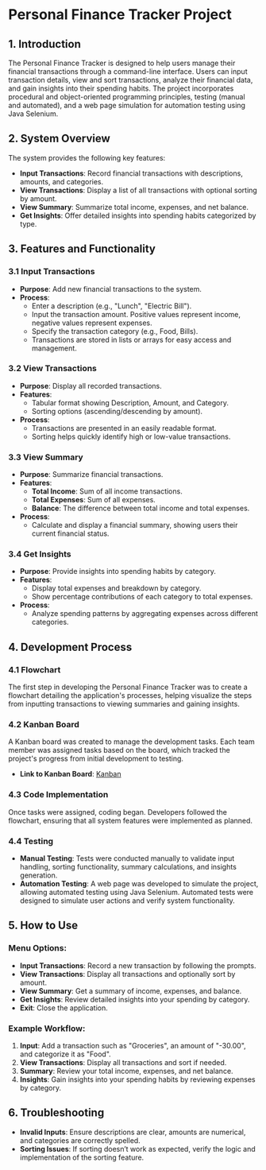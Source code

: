 # Personal Finance Tracker Project

## 1. Introduction
The Personal Finance Tracker is designed to help users manage their financial transactions through a command-line interface. Users can input transaction details, view and sort transactions, analyze their financial data, and gain insights into their spending habits. The project incorporates procedural and object-oriented programming principles, testing (manual and automated), and a web page simulation for automation testing using Java Selenium.

## 2. System Overview
The system provides the following key features:
- **Input Transactions**: Record financial transactions with descriptions, amounts, and categories.
- **View Transactions**: Display a list of all transactions with optional sorting by amount.
- **View Summary**: Summarize total income, expenses, and net balance.
- **Get Insights**: Offer detailed insights into spending habits categorized by type.

## 3. Features and Functionality

### 3.1 Input Transactions
- **Purpose**: Add new financial transactions to the system.
- **Process**:
  - Enter a description (e.g., "Lunch", "Electric Bill").
  - Input the transaction amount. Positive values represent income, negative values represent expenses.
  - Specify the transaction category (e.g., Food, Bills).
  - Transactions are stored in lists or arrays for easy access and management.

### 3.2 View Transactions
- **Purpose**: Display all recorded transactions.
- **Features**:
  - Tabular format showing Description, Amount, and Category.
  - Sorting options (ascending/descending by amount).
- **Process**:
  - Transactions are presented in an easily readable format.
  - Sorting helps quickly identify high or low-value transactions.

### 3.3 View Summary
- **Purpose**: Summarize financial transactions.
- **Features**:
  - **Total Income**: Sum of all income transactions.
  - **Total Expenses**: Sum of all expenses.
  - **Balance**: The difference between total income and total expenses.
- **Process**:
  - Calculate and display a financial summary, showing users their current financial status.

### 3.4 Get Insights
- **Purpose**: Provide insights into spending habits by category.
- **Features**:
  - Display total expenses and breakdown by category.
  - Show percentage contributions of each category to total expenses.
- **Process**:
  - Analyze spending patterns by aggregating expenses across different categories.

## 4. Development Process

### 4.1 Flowchart
The first step in developing the Personal Finance Tracker was to create a flowchart detailing the application's processes, helping visualize the steps from inputting transactions to viewing summaries and gaining insights.

### 4.2 Kanban Board
A Kanban board was created to manage the development tasks. Each team member was assigned tasks based on the board, which tracked the project's progress from initial development to testing.

- **Link to Kanban Board**: [Kanban](https://trello.com/b/w9rc8dkC/second-project)

### 4.3 Code Implementation
Once tasks were assigned, coding began. Developers followed the flowchart, ensuring that all system features were implemented as planned.

### 4.4 Testing
- **Manual Testing**: Tests were conducted manually to validate input handling, sorting functionality, summary calculations, and insights generation.
- **Automation Testing**: A web page was developed to simulate the project, allowing automated testing using Java Selenium. Automated tests were designed to simulate user actions and verify system functionality.

## 5. How to Use

### Menu Options:
- **Input Transactions**: Record a new transaction by following the prompts.
- **View Transactions**: Display all transactions and optionally sort by amount.
- **View Summary**: Get a summary of income, expenses, and balance.
- **Get Insights**: Review detailed insights into your spending by category.
- **Exit**: Close the application.

### Example Workflow:
1. **Input**: Add a transaction such as "Groceries", an amount of "-30.00", and categorize it as "Food".
2. **View Transactions**: Display all transactions and sort if needed.
3. **Summary**: Review your total income, expenses, and net balance.
4. **Insights**: Gain insights into your spending habits by reviewing expenses by category.

## 6. Troubleshooting
- **Invalid Inputs**: Ensure descriptions are clear, amounts are numerical, and categories are correctly spelled.
- **Sorting Issues**: If sorting doesn’t work as expected, verify the logic and implementation of the sorting feature.
